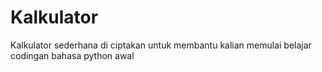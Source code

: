 # Kalkulator

Kalkulator sederhana di ciptakan untuk membantu kalian memulai belajar codingan bahasa python awal
